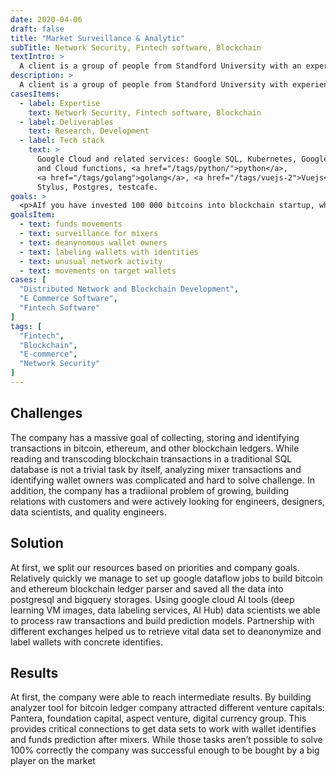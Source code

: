 ```yaml
---
date: 2020-04-06
draft: false
title: "Market Surveillance & Analytic"
subTitle: Network Security, Fintech software, Blockchain
textIntro: >
  A client is a group of people from Standford University with an experience in law and e-commerce industries. When cryptocurrencies ski up from $1000 to $18 000 for bitcoin in about two years, it was a bloom of different startups, companies, and technologies based on blockchain technology. It was also bloom for venture capital and angel investors. While blockchain opens a lot of new opportunities, cryptocurrency markets are global, fragmented, and still widely unregulated.
description: >
  A client is a group of people from Standford University with experience in law and e-commerce industries. When cryptocurrencies ski up from $1000 to $18 000 for bitcoin in about two years, it was a bloom of different startups, companies, and technologies based on blockchain technology. It also bloomed for venture capital and angel investors.
casesItems:
  - label: Expertise
    text: Network Security, Fintech software, Blockchain
  - label: Deliverables
    text: Research, Development
  - label: Tech stack
    text: >
      Google Cloud and related services: Google SQL, Kubernetes, Google build, 
      and Cloud functions, <a href="/tags/python/">python</a>, 
      <a href="/tags/golang">golang</a>, <a href="/tags/vuejs-2">Vuejs</a>, 
      Stylus, Postgres, testcafe.
goals: >
  <p>AIf you have invested 100 000 bitcoins into blockchain startup, what's real picture of founders digital assets, does they use funds for company expenses only? Previously, does that company had any suspicion transactions? Crypto market was missing an analytic and surveillance tool for digital assets. The company been providing wallet surveillance, analytic and fund movement reports. You can set up notifiction to get report during strange network or wallets activity. As a venture capital, or fintech company you can sign a partnership and get a full report of of funds movements and predictions of funds beloning after using mixers or another coin laundering schemes.</p>
goalsItem:
  - text: funds movements
  - text: surveillance for mixers
  - text: deanynomous wallet owners
  - text: labeling wallets with identities
  - text: unusual network activity
  - text: movements on target wallets
cases: [
  "Distributed Network and Blockchain Development",
  "E Commerce Software",
  "Fintech Software"
]
tags: [
  "Fintech",
  "Blockchain",
  "E-commerce",
  "Network Security"
]
---
```


## Challenges

The company has a massive goal of collecting, storing and identifying transactions in bitcoin, ethereum, and other blockchain ledgers. While reading and transcoding blockchain transactions in a traditional SQL database is not a trivial task by itself, analyzing mixer transactions and identifying wallet owners was complicated and hard to solve challenge. In addition, the company has a tradiional problem of growing, building relations with customers and were actively looking for engineers, designers, data scientists, and quality engineers.

## Solution

At first, we split our resources based on priorities and company goals. Relatively quickly we manage to set up google dataflow jobs to build bitcoin and ethereum blockchain ledger parser and saved all the data into postgresql and bigquery storages. Using google cloud AI tools (deep learning VM images, data labeling services, AI Hub) data scientists we able to process raw transactions and build prediction models. Partnership with different exchanges helped us to retrieve vital data set to deanonymize and label wallets with concrete identifies.

## Results

At first, the company were able to reach intermediate results. By building analyzer tool for bitcoin ledger company attracted different venture capitals: Pantera, foundation capital, aspect venture, digital currency group. This provides critical connections to get data sets to work with wallet identifies and funds prediction after mixers. While those tasks aren’t possible to solve 100% correctly the company was successful enough to be bought by a big player on the market